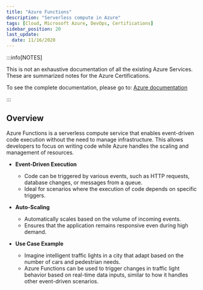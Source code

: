 ```yaml
---
title: "Azure Functions"
description: "Serverless compute in Azure"
tags: [Cloud, Microsoft Azure, DevOps, Certifications]
sidebar_position: 20
last_update:
  date: 11/16/2020
---
```


:::info[NOTES]

This is not an exhaustive documentation of all the existing Azure Services. These are summarized notes for the Azure Certifications.

To see the complete documentation, please go to: [Azure documentation](https://learn.microsoft.com/en-us/azure/?product=popular)

:::


## Overview

Azure Functions is a serverless compute service that enables event-driven code execution without the need to manage infrastructure. This allows developers to focus on writing code while Azure handles the scaling and management of resources.

- **Event-Driven Execution**
  - Code can be triggered by various events, such as HTTP requests, database changes, or messages from a queue.
  - Ideal for scenarios where the execution of code depends on specific triggers.

- **Auto-Scaling**
  - Automatically scales based on the volume of incoming events.
  - Ensures that the application remains responsive even during high demand.

- **Use Case Example**
  - Imagine intelligent traffic lights in a city that adapt based on the number of cars and pedestrian needs.
  - Azure Functions can be used to trigger changes in traffic light behavior based on real-time data inputs, similar to how it handles other event-driven scenarios.

